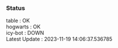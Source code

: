 ### Status


table : OK  
hogwarts : OK  
icy-bot : DOWN  
Latest Update : 2023-11-19 14:06:37.536785
